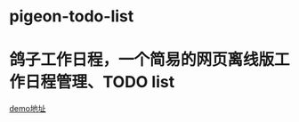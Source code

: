 # pigeon-todo-list
# 鸽子工作日程，一个简易的网页离线版工作日程管理、TODO list
<a href="https://droid15.github.io/pigeon-todo-list">demo地址</a>
